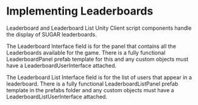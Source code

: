 # Implementing Leaderboards

Leaderboard and Leaderboard List Unity Client script components handle the display of SUGAR leaderboards.

The Leaderboard Interface field is for the panel that contains all the Leaderboards available for the game. There is a fully functional LeaderboardPanel prefab template for this and any custom objects must have a LeaderboardUserInterface attached.

The Leaderboard List Interface field is for the list of users that appear in a leaderboard. There is a fully functional LeaderboardListPanel prefab template in the prefabs folder and any custom objects must have a LeaderboardListUserInterface attached.